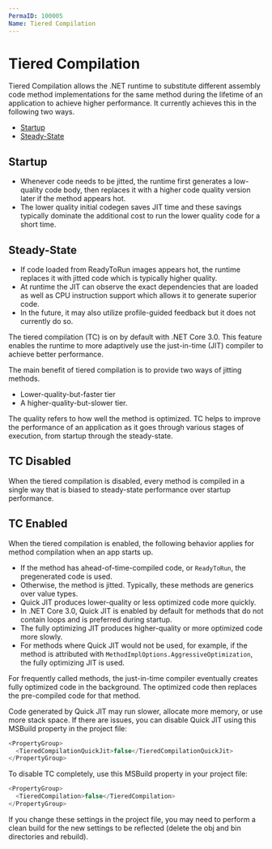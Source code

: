 ```yaml
---
PermaID: 100005
Name: Tiered Compilation
---
```


# Tiered Compilation

Tiered Compilation allows the .NET runtime to substitute different assembly code method implementations for the same method during the lifetime of an application to achieve higher performance. It currently achieves this in the following two ways.

 - [Startup](#startup)
 - [Steady-State](#steady-state)

## Startup 

 - Whenever code needs to be jitted, the runtime first generates a low-quality code body, then replaces it with a higher code quality version later if the method appears hot. 
 - The lower quality initial codegen saves JIT time and these savings typically dominate the additional cost to run the lower quality code for a short time.

## Steady-State

 - If code loaded from ReadyToRun images appears hot, the runtime replaces it with jitted code which is typically higher quality. 
 - At runtime the JIT can observe the exact dependencies that are loaded as well as CPU instruction support which allows it to generate superior code. 
 - In the future, it may also utilize profile-guided feedback but it does not currently do so.

The tiered compilation (TC) is on by default with .NET Core 3.0. This feature enables the runtime to more adaptively use the just-in-time (JIT) compiler to achieve better performance.

The main benefit of tiered compilation is to provide two ways of jitting methods. 

 - Lower-quality-but-faster tier
 - A higher-quality-but-slower tier. 

The quality refers to how well the method is optimized. TC helps to improve the performance of an application as it goes through various stages of execution, from startup through the steady-state. 

## TC Disabled

When the tiered compilation is disabled, every method is compiled in a single way that is biased to steady-state performance over startup performance.

## TC Enabled

When the tiered compilation is enabled, the following behavior applies for method compilation when an app starts up.

 - If the method has ahead-of-time-compiled code, or `ReadyToRun`, the pregenerated code is used.
 - Otherwise, the method is jitted. Typically, these methods are generics over value types.
 - Quick JIT produces lower-quality or less optimized code more quickly. 
 - In .NET Core 3.0, Quick JIT is enabled by default for methods that do not contain loops and is preferred during startup.
 - The fully optimizing JIT produces higher-quality or more optimized code more slowly. 
 - For methods where Quick JIT would not be used, for example, if the method is attributed with `MethodImplOptions.AggressiveOptimization`, the fully optimizing JIT is used.

For frequently called methods, the just-in-time compiler eventually creates fully optimized code in the background. The optimized code then replaces the pre-compiled code for that method.

Code generated by Quick JIT may run slower, allocate more memory, or use more stack space. If there are issues, you can disable Quick JIT using this MSBuild property in the project file:

```csharp
<PropertyGroup>
  <TieredCompilationQuickJit>false</TieredCompilationQuickJit>
</PropertyGroup>
```

To disable TC completely, use this MSBuild property in your project file:

```csharp
<PropertyGroup>
  <TieredCompilation>false</TieredCompilation>
</PropertyGroup>
```

If you change these settings in the project file, you may need to perform a clean build for the new settings to be reflected (delete the obj and bin directories and rebuild).
